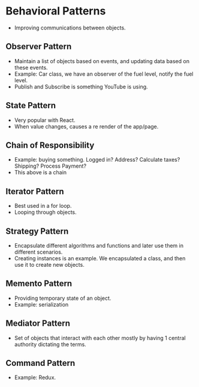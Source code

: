 # Behavioral Patterns

- Improving communications between objects.

## Observer Pattern

- Maintain a list of objects based on events, and updating data based on these events.
- Example: Car class, we have an observer of the fuel level, notify the fuel level.
- Publish and Subscribe is something YouTube is using.

## State Pattern

- Very popular with React.
- When value changes, causes a re render of the app/page.

## Chain of Responsibility

- Example: buying something. Logged in? Address? Calculate taxes? Shipping? Process Payment?
- This above is a chain

## Iterator Pattern

- Best used in a for loop.
- Looping through objects.

## Strategy Pattern

- Encapsulate different algorithms and functions and later use them in different scenarios.
- Creating instances is an example. We encapsulated a class, and then use it to create new objects.

## Memento Pattern

- Providing temporary state of an object. 
- Example: serialization

## Mediator Pattern

- Set of objects that interact with each other mostly by having 1 central authority dictating the terms.

## Command Pattern

- Example: Redux. 